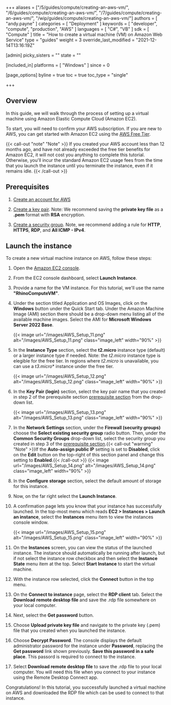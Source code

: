 +++
aliases = ["/5/guides/compute/creating-an-aws-vm/", "/6/guides/compute/creating-an-aws-vm/", "/7/guides/compute/creating-an-aws-vm/", "/wip/guides/compute/creating-an-aws-vm/"]
authors = [ "andy.payne" ]
categories = [ "Deployment" ]
keywords = [ "developer", "compute", "production", "AWS" ]
languages = [ "C#", "VB" ]
sdk = [ "Compute" ]
title = "How to create a virtual machine (VM) on Amazon Web Service"
type = "guides"
weight = 3
override_last_modified = "2021-12-14T13:16:19Z"

[admin]
picky_sisters = ""
state = ""

[included_in]
platforms = [ "Windows" ]
since = 0

[page_options]
byline = true
toc = true
toc_type = "single"

+++

## Overview

In this guide, we will walk through the process of setting up a virtual machine using Amazon Elastic Compute Cloud (Amazon EC2). 

To start, you will need to confirm your AWS subscription. If you are new to AWS, you can get started with Amazon EC2 using the [AWS Free Tier](https://aws.amazon.com/free/?all-free-tier.sort-by=item.additionalFields.SortRank&all-free-tier.sort-order=asc&awsf.Free%20Tier%20Types=*all&awsf.Free%20Tier%20Categories=*all). 

{{< call-out "note" "Note" >}}
If you created your AWS account less than 12 months ago, and have not already exceeded the free tier benefits for Amazon EC2, it will not cost you anything to complete this tutorial. Otherwise, you'll incur the standard Amazon EC2 usage fees from the time that you launch the instance until you terminate the instance, even if it remains idle.
{{< /call-out >}}

## Prerequisites

1. [Create an account for AWS](https://docs.aws.amazon.com/AWSEC2/latest/WindowsGuide/get-set-up-for-amazon-ec2.html#sign-up-for-aws)

1. [Create a key pair](https://docs.aws.amazon.com/AWSEC2/latest/WindowsGuide/get-set-up-for-amazon-ec2.html#create-a-key-pair). Note: We recommend saving the **private key file** as a **.pem** format with **RSA** encryption.

1. [Create a security group](https://docs.aws.amazon.com/AWSEC2/latest/WindowsGuide/get-set-up-for-amazon-ec2.html#create-a-base-security-group). Note, we recommend adding a rule for **HTTP**, **HTTPS**, **RDP**, and **All ICMP - IPv4**.

## Launch the instance

To create a new virtual machine instance on AWS, follow these steps:

1. Open the [Amazon EC2 console](https://console.aws.amazon.com/ec2/).

1. From the EC2 console dashboard, select **Launch Instance**.

1. Provide a name for the VM instance. For this tutorial, we'll use the name **"RhinoComputeVM"**.

1. Under the section titled Application and OS Images, click on the **Windows** button under the Quick Start tab. Under the Amazon Machine Image (AMI) section there should be a drop-down menu listing all of the available machine images. Select the AMI for **Microsoft Windows Server 2022 Base**.</p>
{{< image url="/images/AWS_Setup_11.png" alt="/images/AWS_Setup_11.png" class="image_left" width="90%" >}}

1. In the **Instance Type** section, select the **t2.micro** instance type (default) or a larger instance type if needed. Note: the *t2.micro* instance type is elegible for the free tier. In regions where *t2.micro* is unavailable, you can use a *t3.micro** instance under the free tier.</p>
{{< image url="/images/AWS_Setup_12.png" alt="/images/AWS_Setup_12.png" class="image_left" width="90%" >}}

1. In the **Key Pair (login)** section, select the key pair name that you created in step 2 of the prerequisite section [prerequisite section](../creating-an-aws-vm/#prerequisites) from the drop-down list.</p>
{{< image url="/images/AWS_Setup_13.png" alt="/images/AWS_Setup_13.png" class="image_left" width="90%" >}}

1. In the **Network Settings** section, under the **Firewall (security groups)** choose the **Select existing security group** radio button. Then, under the **Common Security Groups** drop-down list, select the security group you created in step 3 of the [prerequisite section](../creating-an-aws-vm/#prerequisites).{{< call-out "warning" "Note" >}}If the **Auto-assign public IP** setting is set to **Disabled**, click on the **Edit** button on the top-right of this section panel and change this setting to **Enabled**.{{< /call-out >}}
{{< image url="/images/AWS_Setup_14.png" alt="/images/AWS_Setup_14.png" class="image_left" width="90%" >}}

1. In the **Configure storage** section, select the default amount of storage for this instance.

1. Now, on the far right select the **Launch Instance**.

1. A confirmation page lets you know that your instance has successfully launched. In the top-most menu which reads **EC2 > Instances > Launch an instance**, select the **Instances** menu item to view the instances console window.</p>
{{< image url="/images/AWS_Setup_15.png" alt="/images/AWS_Setup_15.png" class="image_left" width="90%" >}}

1. On the **Instances** screen, you can view the status of the launched instance. The instance should automatically be running after launch, but if not select the instance row checkbox and then select the **Instance State** menu item at the top. Select **Start Instance** to start the virtual machine.

1. With the instance row selected, click the **Connect** button in the top menu.

1. On the **Connect to instance** page, select the **RDP client** tab. Select the **Download remote desktop file** and save the .rdp file somewhere on your local computer.

1. Next, select the **Get password** button.

1. Choose **Upload private key file** and navigate to the private key (.pem) file that you created when you launched the instance.

1. Choose **Decrypt Password**. The console displays the default administrator password for the instance under **Password**, replacing the **Get password** link shown previously. **Save this password in a safe place**. This passord is required to connect to the instance.

1. Select **Download remote desktop file** to save the .rdp file to your local computer. You will need this file when you connect to your instance using the Remote Desktop Connect app.

Congratulations! In this tutorial, you successfully launched a virtual machine on AWS and downloaded the RDP file which can be used to connect to that instance.